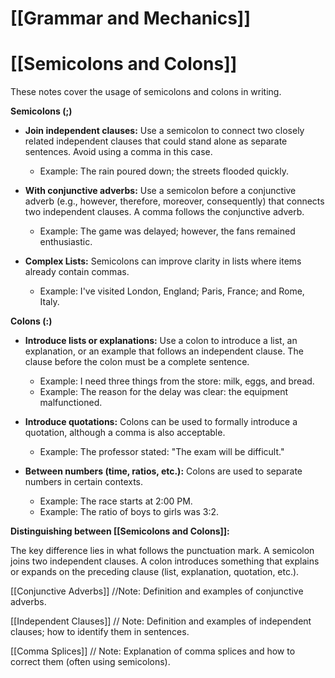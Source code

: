 # [[Grammar and Mechanics]]
# [[Semicolons and Colons]]

These notes cover the usage of semicolons and colons in writing.

**Semicolons (;)**

* **Join independent clauses:**  Use a semicolon to connect two closely related independent clauses that could stand alone as separate sentences.  Avoid using a comma in this case.
    * Example: The rain poured down; the streets flooded quickly.

* **With conjunctive adverbs:** Use a semicolon before a conjunctive adverb (e.g., however, therefore, moreover, consequently) that connects two independent clauses.  A comma follows the conjunctive adverb.
    * Example:  The game was delayed; however, the fans remained enthusiastic.

* **Complex Lists:** Semicolons can improve clarity in lists where items already contain commas.
    * Example:  I've visited London, England; Paris, France; and Rome, Italy.


**Colons (:)**

* **Introduce lists or explanations:** Use a colon to introduce a list, an explanation, or an example that follows an independent clause.  The clause before the colon must be a complete sentence.
    * Example: I need three things from the store: milk, eggs, and bread.
    * Example: The reason for the delay was clear: the equipment malfunctioned.

* **Introduce quotations:** Colons can be used to formally introduce a quotation, although a comma is also acceptable.
    * Example: The professor stated: "The exam will be difficult."

* **Between numbers (time, ratios, etc.):** Colons are used to separate numbers in certain contexts.
    * Example:  The race starts at 2:00 PM.
    * Example: The ratio of boys to girls was 3:2.


**Distinguishing between [[Semicolons and Colons]]:**

The key difference lies in what follows the punctuation mark.  A semicolon joins two independent clauses. A colon introduces something that explains or expands on the preceding clause (list, explanation, quotation, etc.).


[[Conjunctive Adverbs]]  //Note:  Definition and examples of conjunctive adverbs.

[[Independent Clauses]] // Note: Definition and examples of independent clauses; how to identify them in sentences.

[[Comma Splices]] // Note: Explanation of comma splices and how to correct them (often using semicolons).


